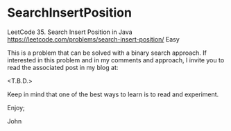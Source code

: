 # SearchInsertPosition
LeetCode 35. Search Insert Position in Java
https://leetcode.com/problems/search-insert-position/
Easy

This is a problem that can be solved with a binary search approach.
If interested in this problem and in my comments and approach, I 
invite you to read the associated post in my blog at:

<T.B.D.>

Keep in mind that one of the best ways to learn is to read and experiment.

Enjoy;

John
